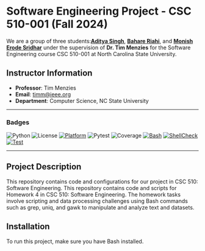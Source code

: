 # Software Engineering Project - CSC 510-001 (Fall 2024)

We are a group of three students:[**Aditya Singh**](https://github.com/adii711), [**Bahare Riahi**](https://github.com/BahareCS), and [**Monish Erode Sridhar**](https://github.com/MonishESGit) under the supervision of **Dr. Tim Menzies** for the Software Engineering course CSC 510-001 at North Carolina State University.

## Instructor Information
- **Professor**: Tim Menzies
- **Email**: timm@ieee.org
- **Department**: Computer Science, NC State University

---

### Badges
![Python](https://img.shields.io/badge/language-Python-blue)
![License](https://img.shields.io/badge/license-BSD--2--Clause-orange)
[![Platform](https://img.shields.io/badge/platform-Linux%20%7C%20macOS-green)](https://www.linux.org/)
![Pytest](https://github.com/BetaPack/Software-Engineering/actions/workflows/python-app.yml/badge.svg)
![Coverage](https://img.shields.io/badge/coverage-100%25-green?label=coverage&color=green)
[![Bash](https://img.shields.io/badge/language-Bash-blue)](https://www.gnu.org/software/bash/)
[![ShellCheck](https://github.com/BetaPack/Software-Engineering/actions/workflows/shellcheck.yml/badge.svg)](https://github.com/BetaPack/Software-Engineering/actions/workflows/shellcheck.yml)
[![Test](https://github.com/BetaPack/Software-Engineering/actions/workflows/test.yml/badge.svg)](https://github.com/BetaPack/Software-Engineering/actions/workflows/test.yml)

---

## Project Description

This repository contains code and configurations for our project in CSC 510: Software Engineering. This repository contains code and scripts for Homework 4 in CSC 510: Software Engineering.
The homework tasks involve scripting and data processing challenges using Bash commands such as grep, uniq, and gawk to manipulate and analyze text and datasets.

## Installation

To run this project, make sure you have Bash installed.
